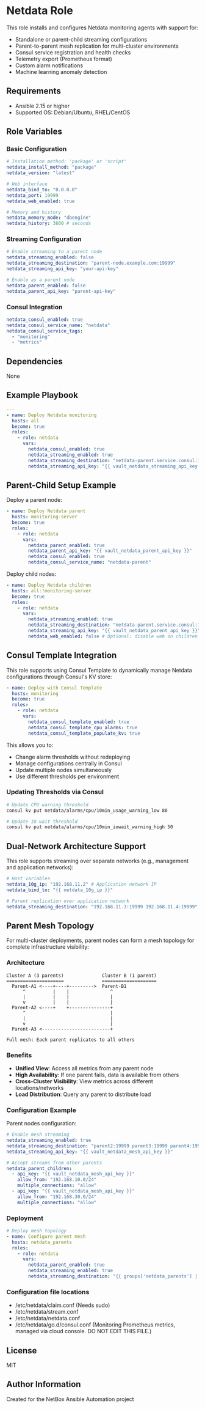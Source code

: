 # Netdata Role

This role installs and configures Netdata monitoring agents with support for:

- Standalone or parent-child streaming configurations
- Parent-to-parent mesh replication for multi-cluster environments
- Consul service registration and health checks
- Telemetry export (Prometheus format)
- Custom alarm notifications
- Machine learning anomaly detection

## Requirements

- Ansible 2.15 or higher
- Supported OS: Debian/Ubuntu, RHEL/CentOS

## Role Variables

### Basic Configuration

```yaml
# Installation method: 'package' or 'script'
netdata_install_method: "package"
netdata_version: "latest"

# Web interface
netdata_bind_to: "0.0.0.0"
netdata_port: 19999
netdata_web_enabled: true

# Memory and history
netdata_memory_mode: "dbengine"
netdata_history: 3600 # seconds
```

### Streaming Configuration

```yaml
# Enable streaming to a parent node
netdata_streaming_enabled: false
netdata_streaming_destination: "parent-node.example.com:19999"
netdata_streaming_api_key: "your-api-key"

# Enable as a parent node
netdata_parent_enabled: false
netdata_parent_api_key: "parent-api-key"
```

### Consul Integration

```yaml
netdata_consul_enabled: true
netdata_consul_service_name: "netdata"
netdata_consul_service_tags:
  - "monitoring"
  - "metrics"
```

## Dependencies

None

## Example Playbook

```yaml
---
- name: Deploy Netdata monitoring
  hosts: all
  become: true
  roles:
    - role: netdata
      vars:
        netdata_consul_enabled: true
        netdata_streaming_enabled: true
        netdata_streaming_destination: "netdata-parent.service.consul:19999"
        netdata_streaming_api_key: "{{ vault_netdata_streaming_api_key }}"
```

## Parent-Child Setup Example

Deploy a parent node:

```yaml
- name: Deploy Netdata parent
  hosts: monitoring-server
  become: true
  roles:
    - role: netdata
      vars:
        netdata_parent_enabled: true
        netdata_parent_api_key: "{{ vault_netdata_parent_api_key }}"
        netdata_consul_enabled: true
        netdata_consul_service_name: "netdata-parent"
```

Deploy child nodes:

```yaml
- name: Deploy Netdata children
  hosts: all:!monitoring-server
  become: true
  roles:
    - role: netdata
      vars:
        netdata_streaming_enabled: true
        netdata_streaming_destination: "netdata-parent.service.consul:19999"
        netdata_streaming_api_key: "{{ vault_netdata_parent_api_key }}"
        netdata_web_enabled: false # Optional: disable web on children
```

## Consul Template Integration

This role supports using Consul Template to dynamically manage Netdata configurations through Consul's KV store:

```yaml
- name: Deploy with Consul Template
  hosts: monitoring
  become: true
  roles:
    - role: netdata
      vars:
        netdata_consul_template_enabled: true
        netdata_consul_template_cpu_alarms: true
        netdata_consul_template_populate_kv: true
```

This allows you to:

- Change alarm thresholds without redeploying
- Manage configurations centrally in Consul
- Update multiple nodes simultaneously
- Use different thresholds per environment

### Updating Thresholds via Consul

```bash
# Update CPU warning threshold
consul kv put netdata/alarms/cpu/10min_usage_warning_low 80

# Update IO wait threshold
consul kv put netdata/alarms/cpu/10min_iowait_warning_high 50
```

## Dual-Network Architecture Support

This role supports streaming over separate networks (e.g., management and application networks):

```yaml
# Host variables
netdata_10g_ip: "192.168.11.2" # Application network IP
netdata_bind_to: "{{ netdata_10g_ip }}"

# Parent replication over application network
netdata_streaming_destination: "192.168.11.3:19999 192.168.11.4:19999"
```

## Parent Mesh Topology

For multi-cluster deployments, parent nodes can form a mesh topology for complete infrastructure visibility:

### Architecture

```
Cluster A (3 parents)              Cluster B (1 parent)
=====================              ====================
  Parent-A1 <----+----+--------->  Parent-B1
      ^          |    |               ^
      |          |    |               |
      v          |    |               |
  Parent-A2 <----+    +---------------+
      ^                               |
      |                               |
      v                               |
  Parent-A3 <-------------------------+

Full mesh: Each parent replicates to all others
```

### Benefits

- **Unified View**: Access all metrics from any parent node
- **High Availability**: If one parent fails, data is available from others
- **Cross-Cluster Visibility**: View metrics across different locations/networks
- **Load Distribution**: Query any parent to distribute load

### Configuration Example

Parent nodes configuration:

```yaml
# Enable mesh streaming
netdata_streaming_enabled: true
netdata_streaming_destination: "parent2:19999 parent3:19999 parent4:19999"
netdata_streaming_api_key: "{{ vault_netdata_mesh_api_key }}"

# Accept streams from other parents
netdata_parent_children:
  - api_key: "{{ vault_netdata_mesh_api_key }}"
    allow_from: "192.168.10.0/24"
    multiple_connections: "allow"
  - api_key: "{{ vault_netdata_mesh_api_key }}"
    allow_from: "192.168.30.0/24"
    multiple_connections: "allow"
```

### Deployment

```yaml
# Deploy mesh topology
- name: Configure parent mesh
  hosts: netdata_parents
  roles:
    - role: netdata
      vars:
        netdata_parent_enabled: true
        netdata_streaming_enabled: true
        netdata_streaming_destination: "{{ groups['netdata_parents'] | difference([inventory_hostname]) | join(':19999 ') }}:19999"
```

### Configuration file locations

- /etc/netdata/claim.conf (Needs sudo)
- /etc/netdata/stream.conf
- /etc/netdata/netdata.conf
- /etc/netdata/go.d/consul.conf (Monitoring Prometheus metrics, managed via cloud console. DO NOT EDIT THIS FILE.)

## License

MIT

## Author Information

Created for the NetBox Ansible Automation project
